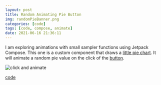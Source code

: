 ```yaml
---
layout: post
title: Random Animating Pie Button
img: randomPieBanner.png
categories: [code]
tags: [code, compose, animate]
date: 2021-06-16 21:36:11
---
```


I am exploring animations with small sampler functions using Jetpack Compose. This one is a custom component that draws a [little pie chart](https://github.com/maiatoday/ComposeSampler/blob/main/app/src/main/java/net/maiatoday/composesampler/ui/components/PieStatus.kt). It will animate a random pie value on the click of the [button](https://github.com/maiatoday/ComposeSampler/blob/main/app/src/main/java/net/maiatoday/composesampler/ui/components/RandomPieButton.kt).

![click and animate]({{site.baseurl}}/assets/img/randomPieClick.gif)

[code](https://github.com/maiatoday/ComposeSampler)
